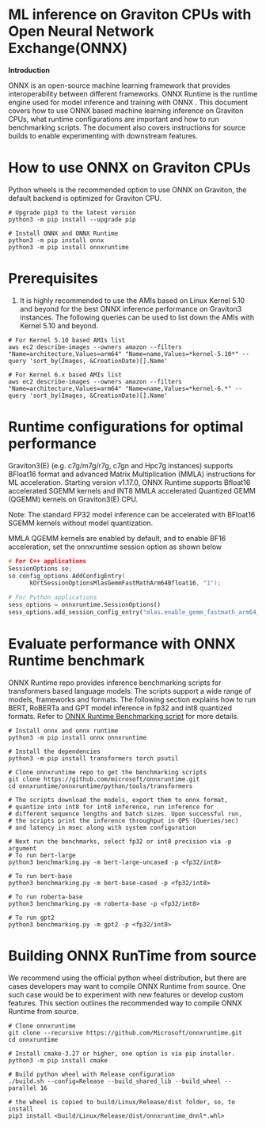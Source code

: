 # ML inference on Graviton CPUs with Open Neural Network Exchange(ONNX)

**Introduction**

ONNX is an open-source machine learning framework that provides interoperability between different frameworks. ONNX Runtime is the runtime engine used for model inference and training with ONNX . This document covers how to use ONNX based machine learning inference on Graviton CPUs, what runtime configurations are important and how to run benchmarking scripts. The document also covers instructions for source builds to enable experimenting with downstream features.

# How to use ONNX on Graviton CPUs

Python wheels is the recommended option to use ONNX on Graviton, the default backend is optimized for Graviton CPU.

```
# Upgrade pip3 to the latest version
python3 -m pip install --upgrade pip

# Install ONNX and ONNX Runtime
python3 -m pip install onnx
python3 -m pip install onnxruntime
```

# Prerequisites

1. It is highly recommended to use the AMIs based on Linux Kernel 5.10 and beyond for the best ONNX inference performance on Graviton3 instances. The following queries can be used to list down the AMIs with Kernel 5.10 and beyond.

```
# For Kernel 5.10 based AMIs list
aws ec2 describe-images --owners amazon --filters "Name=architecture,Values=arm64" "Name=name,Values=*kernel-5.10*" --query 'sort_by(Images, &CreationDate)[].Name'

# For Kernel 6.x based AMIs list
aws ec2 describe-images --owners amazon --filters "Name=architecture,Values=arm64" "Name=name,Values=*kernel-6.*" --query 'sort_by(Images, &CreationDate)[].Name'
```

# Runtime configurations for optimal performance

Graviton3(E) (e.g. c7g/m7g/r7g, c7gn and Hpc7g instances) supports BFloat16 format and advanced Matrix Multiplication (MMLA) instructions for ML acceleration. Starting version v1.17.0, ONNX Runtime supports Bfloat16 accelerated SGEMM kernels and INT8 MMLA accelerated Quantized GEMM (QGEMM) kernels on Graviton3(E) CPU.

Note: The standard FP32 model inference can be accelerated with BFloat16 SGEMM kernels without model quantization.

MMLA QGEMM kernels are enabled by default, and to enable BF16 acceleration, set the onnxruntime session option as shown below

```c++
# For C++ applications
SessionOptions so;
so.config_options.AddConfigEntry(
      kOrtSessionOptionsMlasGemmFastMathArm64Bfloat16, "1");
```

```python
# For Python applications
sess_options = onnxruntime.SessionOptions()
sess_options.add_session_config_entry("mlas.enable_gemm_fastmath_arm64_bfloat16", "1")
```

# Evaluate performance with ONNX Runtime benchmark
ONNX Runtime repo provides inference benchmarking scripts for transformers based language models. The scripts support a wide range of models, frameworks and formats. The following section explains how to run BERT, RoBERTa and GPT model inference in fp32 and int8 quantized formats. Refer to [ONNX Runtime Benchmarking script](https://github.com/microsoft/onnxruntime/blob/main/onnxruntime/python/tools/transformers/benchmark.py) for more details.


```
# Install onnx and onnx runtime
python3 -m pip install onnx onnxruntime

# Install the dependencies
python3 -m pip install transformers torch psutil

# Clone onnxruntime repo to get the benchmarking scripts
git clone https://github.com/microsoft/onnxruntime.git
cd onnxruntime/onnxruntime/python/tools/transformers

# The scripts download the models, export them to onnx format,
# quantize into int8 for int8 inference, run inference for
# different sequence lengths and batch sizes. Upon successful run,
# the scripts print the inference throughput in QPS (Queries/sec)
# and latency in msec along with system configuration

# Next run the benchmarks, select fp32 or int8 precision via -p argument
# To run bert-large
python3 benchmarking.py -m bert-large-uncased -p <fp32/int8>

# To run bert-base
python3 benchmarking.py -m bert-base-cased -p <fp32/int8>

# To run roberta-base
python3 benchmarking.py -m roberta-base -p <fp32/int8>

# To run gpt2
python3 benchmarking.py -m gpt2 -p <fp32/int8>

```

# Building ONNX RunTime from source

We recommend using the official python wheel distribution, but there are cases developers may want to compile ONNX Runtime from source. One such case would be to experiment with new features or develop custom features. This section outlines the recommended way to compile ONNX Runtime from source.

```
# Clone onnxruntime
git clone --recursive https://github.com/Microsoft/onnxruntime.git
cd onnxruntime

# Install cmake-3.27 or higher, one option is via pip installer.
python3 -m pip install cmake

# Build python wheel with Release configuration
./build.sh --config=Release --build_shared_lib --build_wheel --parallel 16

# the wheel is copied to build/Linux/Release/dist folder, so, to install
pip3 install <build/Linux/Release/dist/onnxruntime_dnnl*.whl>
```
